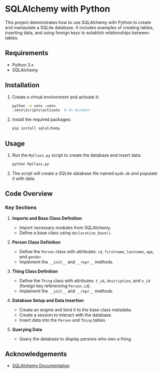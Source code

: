 # SQLAlchemy with Python

This project demonstrates how to use SQLAlchemy with Python to create and manipulate a SQLite database. It includes examples of creating tables, inserting data, and using foreign keys to establish relationships between tables.

## Requirements

- Python 3.x
- SQLAlchemy

## Installation

1. Create a virtual environment and activate it:
    ```sh
    python -m venv .venv
    .venv\Scripts\activate  # On Windows
    ```

2. Install the required packages:
    ```sh
    pip install sqlalchemy
    ```

## Usage

1. Run the `MyClass.py` script to create the database and insert data:
    ```sh
    python MyClass.py
    ```

2. The script will create a SQLite database file named `mydb.db` and populate it with data.

## Code Overview

### Key Sections

1. **Imports and Base Class Definition**
    - Import necessary modules from SQLAlchemy.
    - Define a base class using `declarative_base()`.

2. **Person Class Definition**
    - Define the `Person` class with attributes: `id`, `firstname`, `lastname`, `age`, and `gender`.
    - Implement the `__init__` and `__repr__` methods.

3. **Thing Class Definition**
    - Define the `Thing` class with attributes: `t_id`, `description`, and `o_id` (foreign key referencing `Person.id`).
    - Implement the `__init__` and `__repr__` methods.

4. **Database Setup and Data Insertion**
    - Create an engine and bind it to the base class metadata.
    - Create a session to interact with the database.
    - Insert data into the `Person` and `Thing` tables.

5. **Querying Data**
    - Query the database to display persons who own a thing.

## Acknowledgements

- [SQLAlchemy Documentation](https://www.sqlalchemy.org/)
